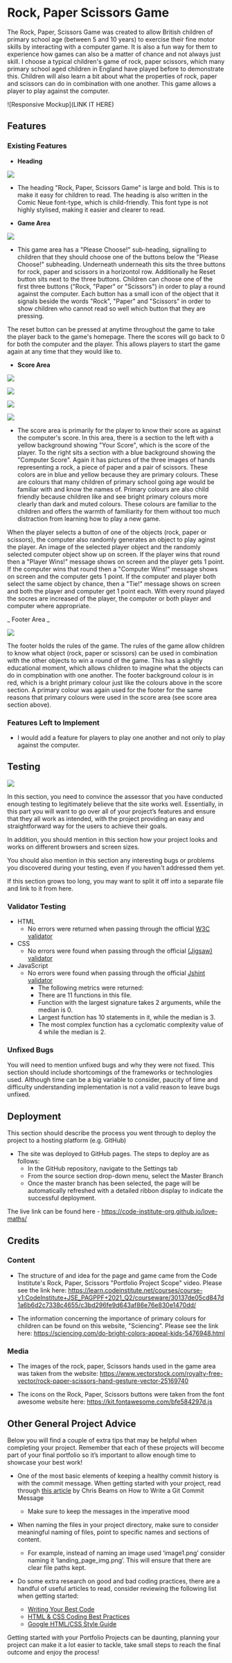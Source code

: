 # Rock, Paper Scissors Game

The Rock, Paper, Scissors Game was created to allow British children of primary school age (between 5 and 10 years) to exercise their fine motor skills by interacting with a computer game. It is also a fun way for them to experience how games can also be a matter of chance and not always just skill. I choose a typical children's game of rock, paper scissors, which many primary school aged children in England have played before to demonstrate this. Children will also learn a bit about what the properties of rock, paper and scissors can do in combination with one another. This game allows a player to play against the computer.


![Responsive Mockup](LINK IT HERE)

## Features 

### Existing Features


- __Heading__

![](vscode-remote://tinakargbo-rockpapersci-uzeowd38vua.ws-eu72.gitpod.io/workspace/Rock-Paper-Scissors-Project/assets/images/Header.png)

  - The heading "Rock, Paper, Scissors Game" is large and bold. This is to make it easy for children to read. The heading is also written in the Comic Neue font-type, which is child-friendly. This font type is not highly stylised, making it easier and clearer to read.

- __Game Area__

![](vscode-remote://tinakargbo-rockpapersci-uzeowd38vua.ws-eu72.gitpod.io/workspace/Rock-Paper-Scissors-Project/assets/images/Rock-paper-scissors-homepage.png)

  - This game area has a "Please Choose!" sub-heading, signalling to children that they should choose one of the buttons below the "Please Choose!" subheading. Underneath underneath this sits the three buttons for rock, paper and scissors in a horizontol row. Additionally he Reset button sits next to the three buttons. Children can choose one of the first three buttons ("Rock, "Paper" or "Scissors") in order to play a round against the computer. Each button has a small icon of the object that it signals beside the words "Rock", "Paper" and "Scissors" in order to show children who cannot read so well which button that they are pressing. 

The reset button can be pressed at anytime throughout the game to take the player back to the game's homepage. There the scores will go back to 0 for both the computer and the player. This allows players to start the game again at any time that they would like to.

- __Score Area__

![](vscode-remote://tinakargbo-rockpapersci-uzeowd38vua.ws-eu72.gitpod.io/workspace/Rock-Paper-Scissors-Project/assets/images/Score-area.png)

![](vscode-remote://tinakargbo-rockpapersci-uzeowd38vua.ws-eu72.gitpod.io/workspace/Rock-Paper-Scissors-Project/assets/images/Tie.png)

![](vscode-remote://tinakargbo-rockpapersci-uzeowd38vua.ws-eu72.gitpod.io/workspace/Rock-Paper-Scissors-Project/assets/images/Player-wins.png)

![](vscode-remote://tinakargbo-rockpapersci-uzeowd38vua.ws-eu72.gitpod.io/workspace/Rock-Paper-Scissors-Project/assets/images/Computer-wins.png)


  -  The score area is primarily for the player to know their score as against the computer's score. In this area, there is a section to the left with a yellow background showing "Your Score", which is the score of the player. To the right sits a section with a blue background showing the "Computer Score". Again it has pictures of the three images of hands representing a rock, a piece of paper and a pair of scissors. These colors are in blue and yellow because they are primary colours. These are colours that many children of primary school going age would be familiar with and know the names of. Primary colours are also child friendly because children like and see bright primary colours more clearly than dark and muted colours. These colours are familiar to the children and offers the warmth of familiarity for them without too much distraction from learning how to play a new game.

  When the player selects a button of one of the objects (rock, paper or scissors), the computer also randomly generates an object to play aginst the player. An image of the selected player object and the randomly selected computer object show up on screen. If the player wins that round then a "Player Wins!" message shows on screen and the player gets 1 point. If the computer wins that round then a "Computer Wins!" message shows on screen and the computer gets 1 point. If the computer and player both select the same object by chance, then a "Tie!" message shows on screen and both the player and computer get 1 point each. With every round played the socres are increased of the player, the computer or both player and computer where appropriate.


_ Footer Area _

![](vscode-remote://tinakargbo-rockpapersci-uzeowd38vua.ws-eu72.gitpod.io/workspace/Rock-Paper-Scissors-Project/assets/images/Footer.png)

The footer holds the rules of the game. The rules of the game allow children to know what object (rock, paper or scissors) can be used in combination with the other objects to win a round of the game. This has a slightly educational moment, which allows children to imagine what the objects can do in compbination with one another. The footer background colour is in red, which is a bright primary colour just like the colours above in the score section. A primary colour was again used for the footer for the same reasons that primary colours were used in the score area (see score area section above).  

### Features Left to Implement

- I would add a feature for players to play one another and not only to play against the computer.

## Testing 

![](vscode-remote://tinakargbo-rockpapersci-uzeowd38vua.ws-eu72.gitpod.io/workspace/Rock-Paper-Scissors-Project/assets/images/Rock-paper-scissors-Lighthouse-test.png)

In this section, you need to convince the assessor that you have conducted enough testing to legitimately believe that the site works well. Essentially, in this part you will want to go over all of your project’s features and ensure that they all work as intended, with the project providing an easy and straightforward way for the users to achieve their goals.

In addition, you should mention in this section how your project looks and works on different browsers and screen sizes.

You should also mention in this section any interesting bugs or problems you discovered during your testing, even if you haven't addressed them yet.

If this section grows too long, you may want to split it off into a separate file and link to it from here.


### Validator Testing 

- HTML
    - No errors were returned when passing through the official [W3C validator](https://validator.w3.org/nu/?doc=https%3A%2F%2Fcode-institute-org.github.io%2Flove-maths%2F)
- CSS
    - No errors were found when passing through the official [(Jigsaw) validator](https://jigsaw.w3.org/css-validator/validator?uri=https%3A%2F%2Fvalidator.w3.org%2Fnu%2F%3Fdoc%3Dhttps%253A%252F%252Fcode-institute-org.github.io%252Flove-maths%252F&profile=css3svg&usermedium=all&warning=1&vextwarning=&lang=en)
- JavaScript
    - No errors were found when passing through the official [Jshint validator](https://jshint.com/)
      - The following metrics were returned: 
      - There are 11 functions in this file.
      - Function with the largest signature takes 2 arguments, while the median is 0.
      - Largest function has 10 statements in it, while the median is 3.
      - The most complex function has a cyclomatic complexity value of 4 while the median is 2.

### Unfixed Bugs

You will need to mention unfixed bugs and why they were not fixed. This section should include shortcomings of the frameworks or technologies used. Although time can be a big variable to consider, paucity of time and difficulty understanding implementation is not a valid reason to leave bugs unfixed. 

## Deployment

This section should describe the process you went through to deploy the project to a hosting platform (e.g. GitHub) 

- The site was deployed to GitHub pages. The steps to deploy are as follows: 
  - In the GitHub repository, navigate to the Settings tab 
  - From the source section drop-down menu, select the Master Branch
  - Once the master branch has been selected, the page will be automatically refreshed with a detailed ribbon display to indicate the successful deployment. 

The live link can be found here - https://code-institute-org.github.io/love-maths/


## Credits 

### Content 

- The structure of and idea for the page and game came from the Code Institute's Rock, Paper, Scissors "Portfolio Project Scope" video. Please see the link here: https://learn.codeinstitute.net/courses/course-v1:CodeInstitute+JSE_PAGPPF+2021_Q2/courseware/30137de05cd847d1a6b6d2c7338c4655/c3bd296fe9d643af86e76e830e1470dd/ 

- The information concerning the importance of primary colours for children can be found on this website, "Sciencing". Please see the link here: https://sciencing.com/do-bright-colors-appeal-kids-5476948.html

### Media

- The images of the rock, paper, Scissors hands used in the game area was taken from the website: https://www.vectorstock.com/royalty-free-vector/rock-paper-scissors-hand-gesture-vector-25169740 

- The icons on the Rock, Paper, Scissors buttons were taken from the font awesome website here: https://kit.fontawesome.com/bfe584297d.js 

## Other General Project Advice

Below you will find a couple of extra tips that may be helpful when completing your project. Remember that each of these projects will become part of your final portfolio so it’s important to allow enough time to showcase your best work! 

- One of the most basic elements of keeping a healthy commit history is with the commit message. When getting started with your project, read through [this article](https://chris.beams.io/posts/git-commit/) by Chris Beams on How to Write  a Git Commit Message 
  - Make sure to keep the messages in the imperative mood 

- When naming the files in your project directory, make sure to consider meaningful naming of files, point to specific names and sections of content.
  - For example, instead of naming an image used ‘image1.png’ consider naming it ‘landing_page_img.png’. This will ensure that there are clear file paths kept. 

- Do some extra research on good and bad coding practices, there are a handful of useful articles to read, consider reviewing the following list when getting started:
  - [Writing Your Best Code](https://learn.shayhowe.com/html-css/writing-your-best-code/)
  - [HTML & CSS Coding Best Practices](https://medium.com/@inceptiondj.info/html-css-coding-best-practice-fadb9870a00f)
  - [Google HTML/CSS Style Guide](https://google.github.io/styleguide/htmlcssguide.html#General)

Getting started with your Portfolio Projects can be daunting, planning your project can make it a lot easier to tackle, take small steps to reach the final outcome and enjoy the process! 